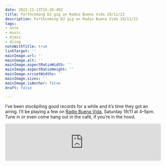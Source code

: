 ```yaml
---
date: 2022-11-13T15:26:49Z
title: Forthcoming DJ gig on Radio Buena Vida 19/11/22
description: Forthcoming DJ gig on Radio Buena Vida 19/11/22
tags:
- note
- music
- djmix
- djing
noteWithTitle: true
linkTarget: ''
mainImage.url: ''
mainImage.alt: ''
mainImage.aspectRatioWidth: ''
mainImage.aspectRatioHeight: ''
mainImage.srcsetWidths: ''
mainImage.sizes: ''
mainImage.isAnchor: false
draft: false

---
```

I’ve been stockpiling good records for a while and it’s time they got an airing. I’ll be playing a few on [Radio Buena Vida](https://buenavida.co.uk/), Saturday 19/11 at 4–5pm. Tune in or even come hang out in the café, if you’re in the hood.

<iframe 
title="Terry by Nahash" 
style="border: 0; width: 100%; height: 120px;" 
src="https://bandcamp.com/EmbeddedPlayer/album=2825939476/size=large/bgcol=ffffff/linkcol=0687f5/tracklist=false/artwork=small/track=3333430384/transparent=true/" seamless><a href="http://firecrackerrecordings.bandcamp.com/album/firec027lp-the-sorrow-of-derdriu">Terry by Nahash</a></iframe>
